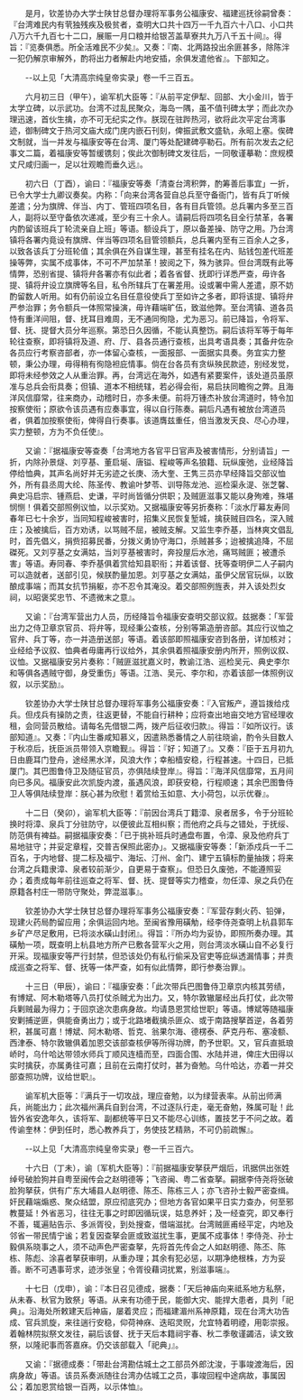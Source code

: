 <!-- { "loadSidebar": true } -->
　　是月，钦差协办大学士陕甘总督办理将军事务公福康安、福建巡抚徐嗣曾奏：『台湾难民内有茕独残疾及极贫者，查明大口共十四万一千九百六十八口、小口共八万六千九百七十二口，展赈一月口粮并给银苫盖草寮共九万八千五十间』。得旨：『览奏俱悉。所全活难民不少矣』。又奏：『南、北两路投出余匪甚多，除陈泮一犯仍解京审解外，酌将出力者解赴内地安插，余俱发遣他省』。下部知之。

　　--以上见「大清高宗纯皇帝实录」卷一千三百五。

　　六月初三日（甲午），谕军机大臣等：『从前平定伊犁、回部、大小金川，皆于太学立碑，以示武功。台湾不过乱民聚众，海岛一隅，虽不值刊碑太学；而此次办理迅速，首伙生擒，亦不可无纪实之作。朕现在驻跸热河，欲将此次平定台湾事迹，御制碑文于热河文庙大成门庑内嵌石刊刻，俾振武敷文盛轨，永昭上塞。俟碑文制就，当一并发与福康安等在台湾、厦门等处配建碑亭勒石。所有前次发去之纪事文二篇，着福康安等暂缓镌刻；俟此次御制碑文发往后，一同敬谨摹勒：庶规模丈尺咸归画一，足以壮观瞻而垂久远』。

　　初六日（丁酉），谕曰：『福康安等奏「清查台湾积弊，酌筹善后事宜」一折，已令大学士九卿议奏矣。内称：「向来台湾各营自总兵至守备衙门，皆有兵丁听候差遣；分为旗牌、伴当、内丁、管班四项名目，各有目兵管领。总兵署内多至三百人，副将以至守备依次递减，至少有三十余人。请嗣后将四项名目全行禁革，各署内酌留该班兵丁轮流亲自上班」等语。额设兵丁，原以备差操、防守之用。乃台湾镇将各署内竟设有旗牌、伴当等四项名目管领额兵，总兵署内至有三百余人之多，以致各该兵丁分班轮值；其余俱在外自谋生理，甚至有挂名在内、贴钱包差代班差操等弊，实属不成事体，不可不严加禁革！披阅之下，殊为骇异。但台湾既有此等情弊，恐别省提、镇将弁各署亦有似此者；着各省督、抚即行详悉严查，毋许各提、镇将弁设立旗牌等名目，私令所辖兵丁在署差用。设或署中需人差遣，原不妨酌留数人听用。如有仍前设立名目任意役使兵丁至如许之多者，即将该提、镇将弁严参治罪；务令额兵一体照常操演，毋许藉端旷伍，致滋他弊。至台湾镇、道各员恃有重洋间阻，督、抚耳目难周，无不通同徇隐，尤为恶习。前已降旨，令将军、督、抚、提督大员分年巡察。第恐日久因循，不能认真整饬。嗣后该将军等于每年轮往查察，即将镇将及道、府、厅、县各员通行查核，出具考语具奏；其备弁佐杂各员应行考察咨部者，亦一体留心查核，一面报部、一面据实具奏。务宜实力整顿，秉公办理，毋得稍有徇隐袒庇情事。倘在台各员有贪纵殃民款迹，别经发觉，即将未经参效之人从重治罪。再，台湾远在海外，如遇有紧要案件，该处道员虽原准与总兵会衔具奏；但镇、道本不相统辖，若必得会衔，易启扶同瞻徇之弊。且海洋风信靡常，往来商办，动稽时日，亦多未便。前将万锺杰补放台湾道时，特令加按察使衔；原欲令该员遇有应奏事宜，得以自行陈奏。嗣后凡遇有被放台湾道员者，俱着加按察使衔，俾得自行奏事。该道膺兹重任，倍当激发天良、尽心办理，实力整顿，方为不负任使』。

　　又谕：『据福康安等查奏「台湾地方各官平日官声及被害情形，分别请旨」一折，内除孙景燧、刘亨基、董启埏、唐镒、程峻等声名狼籍、玩纵废弛，业经降旨停给恤典，其声名尚好并无劣迹之长庚、汤大奎、王隽三员亦早经降旨交部议恤外，所有县丞周大纶、陈圣传、教谕叶梦苓、训导陈龙池、巡检渠永湜、张芝馨、典史冯启宗、锺燕启、史谦，平时尚皆循分供职；及贼匪滋事又能以身殉难，殊堪悯恻！俱着交部照例议恤，以示奖劝。又据福康安等另折奏称：「淡水厅幕友寿同春年已七十余岁，当同知程峻被害时，招集义民恢复堑城，擒获贼目四名，深入贼庄；及被擒后，百方劝诱，以骂贼不屈，被贼支解。又监生李乔基，当林爽文倡乱时，首先倡义，捐赀招募民番，分拨义勇协守海口，杀贼甚多；迨被擒追降，不屈磔死。又刘亨基之女满姑，当刘亨基被害时，奔投屋后水池，痛骂贼匪；被遭杀害」等语。寿同春、李乔基俱着赏给知县职衔；并着该督、抚等查明伊二人子嗣内可以造就者，送部引见，候朕酌量加恩。刘亨基之女满姑，虽伊父居官玩纵，以致酿成事端；而其女抗节捐躯，亦不忍令其淹没。着交部照例旌表，并入该处烈女祠，以昭褒奖忠节、不遗微末之意』。

　　又谕：『台湾军营出力人员，历经降旨令福康安查明交部议叙。兹据奏：「军营出力之侍卫章京官员、将弁等，现经秉公查核，分别等第造册咨部。其应行议恤之官弁、兵丁等，亦一并造册送部」等语。着该部即照福康安咨到各册，详加核对；业经给予议叙、恤典者毋庸再行议给外，其余俱着照福康安册内所开，照例议叙、议恤。又据福康安另片奏称：「贼匪滋扰嘉义时，教谕江浩、巡检吴元、典史李尔和等俱各遇贼守御，身受重伤」等语。江浩、吴元、李尔和，亦着该部一体照例议叙，以示奖励』。

　　钦差协办大学士陕甘总督办理将军事务公福康安奏：『入官叛产，遵旨拨给戍兵。但戍兵有操防之责，往返更替，不能自行耕种；应将查出地亩交地方官经理收租，会同营员散给。请每名先借银二两，拨产后征收归款』。得旨：『如所议行。该部知道』。又奏：『内山生番咸知慕义，因遣熟悉番情之人前往晓谕，酌令头目数人于秋凉后，抚臣派员带领入京瞻觐』。得旨：『好；知道了』。又奏：『臣于五月初九日由鹿耳门登舟，途经黑水洋，风浪大作；幸船樯安稳，行程甚速。十四日，已抵厦门。其巴图鲁侍卫及随征官员，亦俱陆续登岸』。得旨：『海洋风信靡常，五月间向已多风。福康安此次凯旋内渡，虽遇风浪，即获安稳，行程顺速；其余巴图鲁侍卫人等俱陆续登岸：朕心甚为欣慰！着赏给玉如意、大小荷包，以示优眷』。

　　十二日（癸卯），谕军机大臣等：『前因台湾兵丁籍漳、泉者居多，令于分班轮换时将漳、泉兵丁分驻防守，以便彼此互相纠察；而他府之兵与之错处，于抚绥、防范俱有裨益。嗣据福康安奏：「已于挑补班兵时通盘布置，令漳、泉及他府兵丁易地驻守；并妥定章程，交普吉保照此密办」。又据福康安等奏：「新添戍兵一千二百名，于内地督、提二标及福宁、海坛、汀州、金门、建宁五镇标酌量抽拨；将来台湾之兵籍隶漳、泉者较前渐少，自更易于查察」。但恐日久废弛，不能遵照妥办；着责成每年前往巡查之将军、督、抚、提督等实力稽查，勿任漳、泉之兵仍在原籍各村庄一带防守聚处，弊混滋事』。

　　钦差协办大学士陕甘总督办理将军事务公福康安奏：『军营存剩火药、铅弹，现建火药局酌留应用；余俱运回内地。至闽省豫用磺觔，经李侍尧查明上杭县郭车乡矿产尽足敷用，已将淡水磺山封闭』。得旨：『所办均为妥协，即照所奏办理。其磺觔一项，既查明上杭县地方所产已敷各营军火之用，则台湾淡水磺山自不必复行开采。现福康安等严行封禁，但恐该处仍有私行偷采及官吏等庇纵透漏情事；并责成巡查之将军、督、抚等一体严查，如有似此情弊，即行参奏治罪』。

　　十三日（甲辰），谕曰：『福康安奏：「此次带兵巴图鲁侍卫章京内核其劳绩，有博斌、阿木勒塔等八员打仗杀贼尤为出力。又，特尔敦辙屡经出兵打仗，此次带兵剿贼最为得力；于回京途次患病身故。均请恳恩赏给世职」等语。博斌等随福康安剿捕逆匪，俱能奋勇出力；或于北路堵截擒杀匪众、或于南路搜拏首逆，各着劳积，甚属可嘉！博斌、阿木勒塔、哲克、翁果尔海、德楞泰、萨克丹布、塞凌额、西津泰、特尔敦辙俱着加恩交该部查核伊等所得功牌，酌予世职。又，官兵直抵琅峤时，乌什哈达带领水师兵丁顺风连樯而至，四面合围、水陆并进，俾庄大田得以实时擒获，亦属勇往可嘉；且前在云南打仗时，甚为奋勉。乌什哈达，亦着一并交部查照功牌，议给世职』。

　　谕军机大臣等：『满兵于一切攻战，理应奋勉，以为绿营表率。从前出师满兵，尚能出力；此次福州满兵自到台湾，不过逐队行走，毫无奋勉，殊属可耻！此皆外省安逸年久，该将军、副都统等平日又不能尽心训练，置技艺于不问之故。着传谕奎林：伊到任时，悉心教养兵丁，务使技艺精熟，不可仍前疏懈』。

　　--以上见「大清高宗纯皇帝实录」卷一千三百六。

　　十六日（丁未），谕〔军机大臣等〕：『前据福康安拏获严烟后，讯据供出张姓绰号破脸狗并自粤至闽传会之赵明德等；飞咨闽、粤二省查拏。嗣据李侍尧将张破脸狗拏获，供有广东大埔县人赵明德、陈丕、陈栋三人；亦飞咨孙士毅严密查缉。奸民藉端煽惑、聚众结盟，原应彻底究办；但地方各官如果平日实力查办，何至邪教蔓延！外省恶习，往往无事之时即因循玩误，姑息养奸；及一经查究，即又奉行不善，辄遍贴告示、多派胥役，到处搜查，借端滋扰。台湾贼匪甫经平定，内地及邻省一带民情宁谧；若复因查拏会匪或致滋扰生事，更属不成事体！李侍尧、孙士毅俱系晓事之人，须不动声色严密查拏，先将首先传会之人如赵明德、陈丕、陈栋、陈彪、涂喜者拏获审明，从重办理；其余有犯必惩，以期净绝根株，方为妥善。断不可遇事苛求，迹涉张皇；令胥役藉词扰累，别滋事端』。

　　十七日（戊申），谕：『本日召见德成，据奏：「天后神庙向来祗系地方私祭，从未春、秋官为致祭」等语。从来有功德于民，能御大灾、能捍大患者，具列「祀典」。沿海处所敕建天后神庙，屡着灵应；而福建湄州系神原籍，现在台湾大功告成、官兵凯旋，来往遄行安稳，仰荷神庥、迭昭灵贶，允宜特着明禋，用彰崇报。着翰林院拟祭文发往，嗣后该督、抚于天后本籍祠宇春、秋二季敬谨蠲洁，读文致祭，以隆祀事而答嘉庥。仍交该部载入「祀典」』。

　　又谕：『据德成奏：「带赴台湾勘估城土之工部员外郎沈浚，于事竣渡海后，因病身故」等语。该员系奏派随往台湾办估城工之员，事竣回程中途病故，事属因公；着加恩赏给银一百两，以示体恤』。

